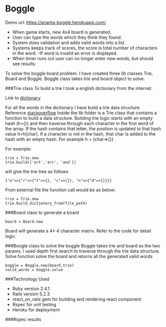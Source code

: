 # Boggle

Demo url: https://ananta-boggle.herokuapp.com/

* When game starts, new 4x4 board is generated. 
* User can type the words which they think they found.
* System does validation and adds valid words into a list. 
* Systems keeps track of scores, the score is total number of characters in the word. –If word is invalid an error is displayed. 
* When timer runs out user can no longer enter new words, but should see results. 

To solve the boggle board problem. I have created three lib classes Trie, Board and Boggle. Boggle class takes trie and board object to solve.

###Trie class
To build a trie I took a english dictionary from the internet.

Link to [dictionary](https://github.com/anantalft/bog/blob/master/files/letterpress_en_dictionary.txt)

For all the words in the dictionary I have build a trie data structure. Reference [stackoverflow]( https://stackoverflow.com/questions/9042426/explanation-of-ruby-code-for-building-trie-data-structures)
Inside the lib folder is a Trie class that contains a function to build a data structure. Building trie logic starts with an empty hash (h={}) and then traverse through each character in the first word of the array. If the hash contains that letter, the position is updated to that hash value h=h[char]. If a character is not in the hash, that char is added to the hash with an empty hash. For example
  h = {char=>{}}
  
For example:
```
trie = Trie.new
trie.build(['art','arc', 'and'])
```
will give the trie tree as follows
```
{"a"=>{"r"=>{"t"=>{}, "c"=>{}}, "n"=>{"d"=>{}}}}

```
From external file the function call would be as below:
```
trie = Trie.new
trie.build_dictionary_from(file_path)
```
###Board class to generate a board
```
board = Board.new
```
Board will generate a 4* 4 character matrix. Refer to the code for detail logic.

###Boogle class to solve the boggle
Boggle takes trie and board as the two params. I used depth first search to traverse through the trie data structure. Solve function solve the board and returns all the generated valid words
```
boggle = Boggle.new(board,trie)
valid_words = boggle.solve
```
###Technology Used

* Ruby version 2.4.1
* Rails version 5.2.3
* react_on_rails gem for building and rendering react component
* Rspec for unit testing
* Heroku for deployment

###Rspec results

